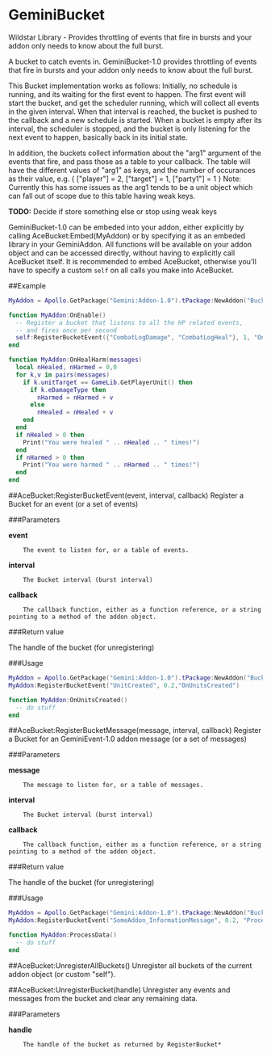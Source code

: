 GeminiBucket
============

Wildstar Library - Provides throttling of events that fire in bursts and your addon only needs to know about the full burst.

A bucket to catch events in. 
GeminiBucket-1.0 provides throttling of events that fire in bursts and your addon only needs to know about the full burst.

This Bucket implementation works as follows:
Initially, no schedule is running, and its waiting for the first event to happen.
The first event will start the bucket, and get the scheduler running, which will collect all events in the given interval. When that interval is reached, the bucket is pushed to the callback and a new schedule is started. When a bucket is empty after its interval, the scheduler is stopped, and the bucket is only listening for the next event to happen, basically back in its initial state.

In addition, the buckets collect information about the "arg1" argument of the events that fire, and pass those as a table to your callback.
The table will have the different values of "arg1" as keys, and the number of occurances as their value, e.g.
{ ["player"] = 2, ["target"] = 1, ["party1"] = 1 }
Note: Currently this has some issues as the arg1 tends to be a unit object which can fall out of scope due to this table having weak keys.

**TODO:** Decide if store something else or stop using weak keys

GeminiBucket-1.0 can be embeded into your addon, either explicitly by calling AceBucket:Embed(MyAddon) or by specifying it as an embeded library in your GeminiAddon. All functions will be available on your addon object and can be accessed directly, without having to explicitly call AceBucket itself.
It is recommended to embed AceBucket, otherwise you'll have to specify a custom `self` on all calls you make into AceBucket.

##Example

```lua
MyAddon = Apollo.GetPackage("Gemini:Addon-1.0").tPackage:NewAddon("BucketExample", false, {}, "Gemini:Bucket-1.0")

function MyAddon:OnEnable()
  -- Register a bucket that listens to all the HP related events, 
  -- and fires once per second
  self:RegisterBucketEvent({"CombatLogDamage", "CombatLogHeal"}, 1, "OnHealHarm")
end

function MyAddon:OnHealHarm(messages)
  local nHealed, nHarmed = 0,0
  for k,v in pairs(messages)
    if k.unitTarget == GameLib.GetPlayerUnit() then
      if k.eDamageType then
        nHarmed = nHarmed + v
      else
        nHealed = nHealed + v
    end
  end
  if nHealed > 0 then
    Print("You were healed " .. nHealed .. " times!")
  end
  if nHarmed > 0 then
    Print("You were harmed " .. nHarmed .. " times!")
  end
end
```


##AceBucket:RegisterBucketEvent(event, interval, callback)
Register a Bucket for an event (or a set of events)

###Parameters

**event**

		The event to listen for, or a table of events.

**interval**

		The Bucket interval (burst interval)

**callback**

		The callback function, either as a function reference, or a string pointing to a method of the addon object.

###Return value

The handle of the bucket (for unregistering)

###Usage

```lua
MyAddon = Apollo.GetPackage("Gemini:Addon-1.0").tPackage:NewAddon("BucketExample", false, {}, "Gemini:Bucket-1.0")
MyAddon:RegisterBucketEvent("UnitCreated", 0.2,"OnUnitsCreated")

function MyAddon:OnUnitsCreated()
  -- do stuff
end
```


##AceBucket:RegisterBucketMessage(message, interval, callback)
Register a Bucket for an GeminiEvent-1.0 addon message (or a set of messages)

###Parameters

**message**

		The message to listen for, or a table of messages.

**interval**

		The Bucket interval (burst interval)

**callback**

		The callback function, either as a function reference, or a string pointing to a method of the addon object.

###Return value

The handle of the bucket (for unregistering)

###Usage

```lua
MyAddon = Apollo.GetPackage("Gemini:Addon-1.0").tPackage:NewAddon("BucketExample", false, {}, "Gemini:Bucket-1.0")
MyAddon:RegisterBucketEvent("SomeAddon_InformationMessage", 0.2, "ProcessData")

function MyAddon:ProcessData()
  -- do stuff
end
```

##AceBucket:UnregisterAllBuckets()
Unregister all buckets of the current addon object (or custom "self").



##AceBucket:UnregisterBucket(handle)
Unregister any events and messages from the bucket and clear any remaining data.

###Parameters

**handle**

		The handle of the bucket as returned by RegisterBucket*
